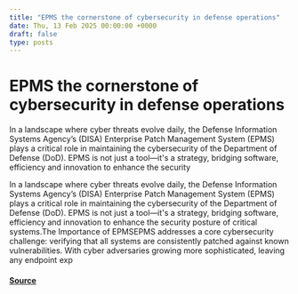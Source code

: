 ```yaml
---
title: "EPMS the cornerstone of cybersecurity in defense operations"
date: Thu, 13 Feb 2025 00:00:00 +0000
draft: false
type: posts
---
```

# EPMS the cornerstone of cybersecurity in defense operations





In a landscape where cyber threats evolve daily, the Defense Information Systems Agency’s (DISA) Enterprise Patch Management System (EPMS) plays a critical role in maintaining the cybersecurity of the Department of Defense (DoD). EPMS is not just a tool—it's a strategy, bridging software, efficiency and innovation to enhance the security

In a landscape where cyber threats evolve daily, the Defense Information Systems Agency’s (DISA) Enterprise Patch Management System (EPMS) plays a critical role in maintaining the cybersecurity of the Department of Defense (DoD). EPMS is not just a tool—it's a strategy, bridging software, efficiency and innovation to enhance the security posture of critical systems.The Importance of EPMSEPMS addresses a core cybersecurity challenge: verifying that all systems are consistently patched against known vulnerabilities. With cyber adversaries growing more sophisticated, leaving any endpoint exp

#### [Source](https://www.redhat.com/en/blog/epms-cornerstone-cybersecurity-defense-operations)

